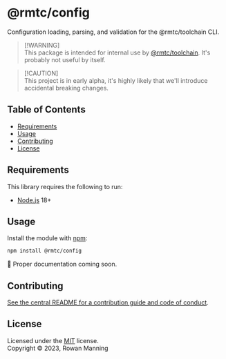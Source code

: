 
# @rmtc/config

Configuration loading, parsing, and validation for the @rmtc/toolchain CLI.

> [!WARNING]<br/>
> This package is intended for internal use by [@rmtc/toolchain](https://github.com/rowanmanning/toolchain#readme). It's probably not useful by itself.

> [!CAUTION]<br/>
> This project is in early alpha, it's highly likely that we'll introduce accidental breaking changes.


## Table of Contents

  * [Requirements](#requirements)
  * [Usage](#usage)
  * [Contributing](#contributing)
  * [License](#license)


## Requirements

This library requires the following to run:

  * [Node.js](https://nodejs.org/) 18+


## Usage

Install the module with [npm](https://www.npmjs.com/):

```sh
npm install @rmtc/config
```

🚧 Proper documentation coming soon.


## Contributing

[See the central README for a contribution guide and code of conduct](https://github.com/rowanmanning/toolchain#contributing).


## License

Licensed under the [MIT](https://github.com/rowanmanning/toolchain/blob/main/LICENSE) license.<br/>
Copyright &copy; 2023, Rowan Manning
